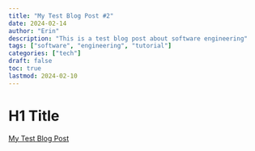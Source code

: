 ```yaml
---
title: "My Test Blog Post #2"
date: 2024-02-14
author: "Erin"
description: "This is a test blog post about software engineering"
tags: ["software", "engineering", "tutorial"]
categories: ["tech"]
draft: false
toc: true
lastmod: 2024-02-10
---
```



# H1 Title
[My Test Blog Post](/blog/my-test-blog-post)